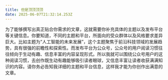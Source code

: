 ```yaml
---
title: 但是顶顶顶顶
date: 2025-06-07T21:32:14.253Z
---
```



为了能够撰写出真正贴合你需求的文章，这就需要你补充具体的主题以及发布平台等关键信息。你要知道，不同的主题和平台，所面向的受众群体以及风格要求差异巨大。比如主题为“人工智能的未来发展”，这个主题聚焦于前沿科技领域的发展趋势，具有很强的前瞻性和探索性。而发布平台为公众号，公众号的用户阅读习惯往往倾向于生动有趣、信息丰富的内容呈现形式。所以我就可以围绕公众号用户的这种阅读习惯，去创作既生动有趣能够吸引读者眼球，又信息丰富让读者收获满满知识的内容。请你务必告知我详细的主题和平台信息，这样我才能为你创作出满意的文章。 

